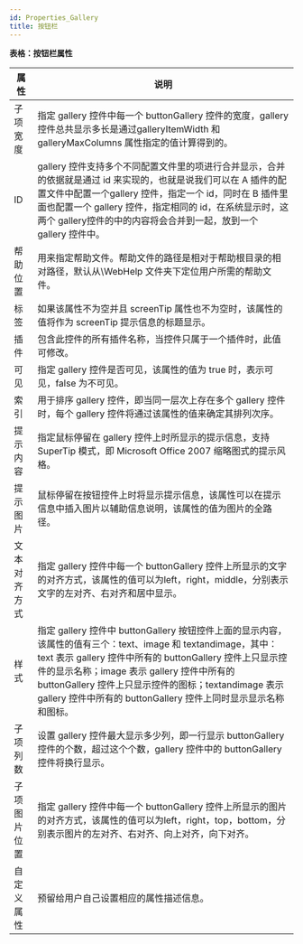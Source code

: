 ```yaml
---
id: Properties_Gallery
title: 按钮栏
---
```

**表格：按钮栏属性**

属性 | 说明  
---|---  
子项宽度 | 指定 gallery 控件中每一个 buttonGallery 控件的宽度，gallery 控件总共显示多长是通过galleryItemWidth 和 galleryMaxColumns 属性指定的值计算得到的。  
ID | gallery 控件支持多个不同配置文件里的项进行合并显示，合并的依据就是通过 id 来实现的，也就是说我们可以在 A 插件的配置文件中配置一个gallery 控件，指定一个 id，同时在 B 插件里面也配置一个 gallery 控件，指定相同的 id，在系统显示时，这两个 gallery控件的中的内容将会合并到一起，放到一个 gallery 控件中。  
帮助位置 | 用来指定帮助文件。帮助文件的路径是相对于帮助根目录的相对路径，默认从\WebHelp 文件夹下定位用户所需的帮助文件。  
标签 | 如果该属性不为空并且 screenTip 属性也不为空时，该属性的值将作为 screenTip 提示信息的标题显示。  
插件 | 包含此控件的所有插件名称，当控件只属于一个插件时，此值可修改。  
可见 | 指定 gallery 控件是否可见，该属性的值为 true 时，表示可见，false 为不可见。  
索引 | 用于排序 gallery 控件，即当同一层次上存在多个 gallery 控件时，每个 gallery 控件将通过该属性的值来确定其排列次序。  
提示内容 | 指定鼠标停留在 gallery 控件上时所显示的提示信息，支持 SuperTip 模式，即 Microsoft Office 2007 缩略图式的提示风格。  
提示图片 | 鼠标停留在按钮控件上时将显示提示信息，该属性可以在提示信息中插入图片以辅助信息说明，该属性的值为图片的全路径。  
文本对齐方式 | 指定 gallery 控件中每一个 buttonGallery 控件上所显示的文字的对齐方式，该属性的值可以为left，right，middle，分别表示文字的左对齐、右对齐和居中显示。  
样式 | 指定 gallery 控件中 buttonGallery 按钮控件上面的显示内容，该属性的值有三个：text、image 和 textandimage，其中：text 表示 gallery 控件中所有的 buttonGallery 控件上只显示控件的显示名称；image 表示 gallery 控件中所有的 buttonGallery 控件上只显示控件的图标；textandimage 表示 gallery 控件中所有的 buttonGallery 控件上同时显示显示名称和图标。  
子项列数 | 设置 gallery 控件最大显示多少列，即一行显示 buttonGallery 控件的个数，超过这个个数，gallery 控件中的 buttonGallery 控件将换行显示。  
子项图片位置 | 指定 gallery 控件中每一个 buttonGallery 控件上所显示的图片的对齐方式，该属性的值可以为left，right，top，bottom，分别表示图片的左对齐、右对齐、向上对齐，向下对齐。  
自定义属性 | 预留给用户自己设置相应的属性描述信息。  

